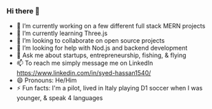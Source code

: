 ### Hi there 👋



- 🔭 I’m currently working on a few different full stack MERN projects 
- 🌱 I’m currently learning Three.js 
- 👯 I’m looking to collaborate on open source projects 
- 🤔 I’m looking for help with Nod.js and backend development 
- 💬 Ask me about startups, entrepreneurship, fishing, & flying 
- 📫 To reach me simply message me on LinkedIn https://www.linkedin.com/in/syed-hassan1540/
- 😄 Pronouns: He/Him
- ⚡ Fun facts: I'm a pilot, lived in Italy playing D1 soccer when I was younger, & speak 4 languages 
